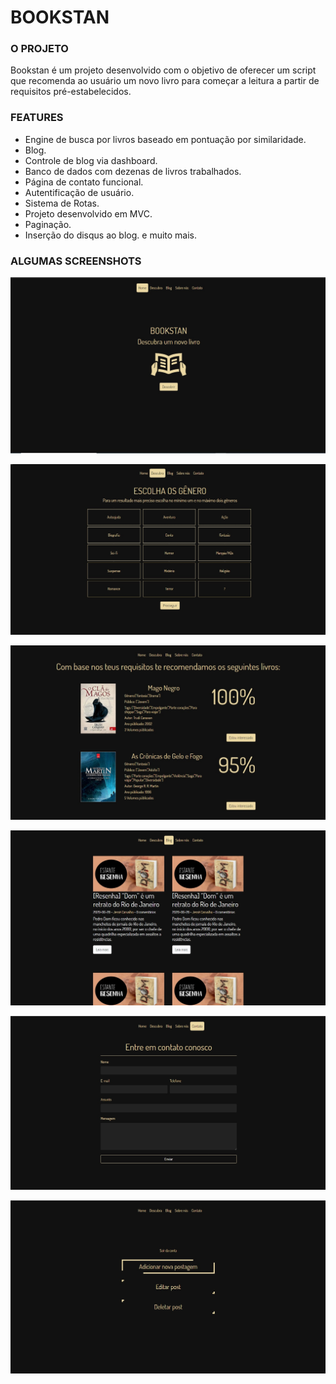 # BOOKSTAN
### O PROJETO
 Bookstan é um projeto desenvolvido com o objetivo de oferecer um script que recomenda ao usuário um
 novo livro para começar a leitura a partir de requisitos pré-estabelecidos.
 
### FEATURES

- Engine de busca por livros baseado em pontuação por similaridade.
- Blog.
- Controle de blog via dashboard.
- Banco de dados com dezenas de livros trabalhados.
- Página de contato funcional.
- Autentificação de usuário.
- Sistema de Rotas.
- Projeto desenvolvido em MVC.
- Paginação.
- Inserção do disqus ao blog.
e muito mais.

### ALGUMAS SCREENSHOTS

![Screenshot](screenshots/01.jpg)

![Screenshot](screenshots/02.jpg)

![Screenshot](screenshots/03.jpg)

![Screenshot](screenshots/04.jpg)

![Screenshot](screenshots/05.jpg)

![Screenshot](screenshots/06.jpg)




